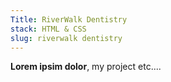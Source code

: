 ```yaml
---
Title: RiverWalk Dentistry
stack: HTML & CSS
slug: riverwalk dentistry
---
```


**Lorem ipsim dolor**, my project etc....
